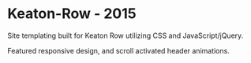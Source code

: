 # Keaton-Row - 2015
Site templating built for Keaton Row utilizing CSS and JavaScript/jQuery.

Featured responsive design, and scroll activated header animations. 
